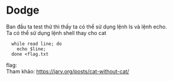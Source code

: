 # Dodge
Ban đầu ta test thử thì thấy ta có thể sử dụng lệnh ls và lệnh echo.<br/>
Ta có thể sử dụng lệnh shell thay cho cat
```shell
  while read line; do
    echo $line;
  done <flag.txt
```
flag: <br/>
Tham khảo: https://jarv.org/posts/cat-without-cat/
